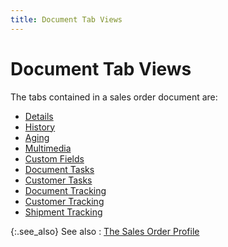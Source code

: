 ```yaml
---
title: Document Tab Views
---
```


# Document Tab Views


The tabs contained in a sales order document are:

- [Details]({{site.sp_baseurl}}/misc/details_doc_view_details_sales_order_step_by_step.html)
- [History]({{site.sp_baseurl}}/misc/history_doc_view_details_sales_order_step_by_step.html)
- [Aging]({{site.sp_baseurl}}/misc/aging_doc_view_details_sales_order_step_by_step.html)
- [Multimedia]({{site.sp_baseurl}}/misc/multimedia_doc_view_details_sales_order_step_by_step.html)
- [Custom Fields]({{site.sp_baseurl}}/misc/custom_fields_doc_view_details_sales_order_step_by_step.html)
- [Document Tasks]({{site.sp_baseurl}}/misc/document_tasks_doc_view_details_sales_order_step_by_step.html)
- [Customer Tasks]({{site.sp_baseurl}}/misc/customer_tasks_doc_view_details_sales_quote_step_by_step.html)
- [Document Tracking]({{site.sp_baseurl}}/misc/document_tracking_doc_view_details_sales_order_step_by_step.html)
- [Customer Tracking]({{site.sp_baseurl}}/misc/customer_tracking_doc_view_details_sales_order_step_by_step.html)
- [Shipment Tracking]({{site.sp_baseurl}}/misc/shipment_tracking_doc_view_details_sales_order_step_by_step.html)



{:.see_also}
See also
: [The Sales Order Profile]({{site.sp_baseurl}}/sales-docs/sales-orders/create-a-sales-order/create-a-new-sales-order/the_sales_order_profile.html)
